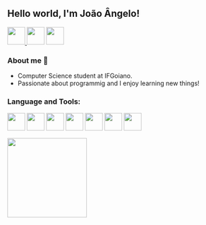 <h2> Hello world, I'm João Ângelo! </h2>
<a href="https://www.youtube.com/@joaoangelo3341" target="_blank"><img loading="lazy" src="https://img.icons8.com/?size=100&id=19318&format=png&color=000000)" width= "40" weight="40"> <a href = "mailto:contato@joaoangeloribeironunes"><img loading="lazy" src="https://img.icons8.com/?size=100&id=P7UIlhbpWzZm&format=png&color=000000" target="_blank" width="40" weight="40"></a>
 <a href="https://www.linkedin.com/in/joao-angelo" target="_blank"><img loading="lazy" src="https://img.icons8.com/?size=100&id=xuvGCOXi8Wyg&format=png&color=000000" target="_blank" width="40" weight="40"></a>


<h3>About me 🚀</h3>

-  Computer Science student at IFGoiano.
-  Passionate about programmig and I enjoy learning new things!
  
   


<h3> Language and Tools:</h3>

<img loading="lazy" src="https://img.icons8.com/?size=100&id=shQTXiDQiQVR&format=png&color=000000" width="40" weight="40"> <img loading="lazy" src="https://img.icons8.com/?size=100&id=40669&format=png&color=000000" width="40" weight="40"> <img loading="lazy" src="https://img.icons8.com/?size=100&id=13679&format=png&color=000000" width="40" weight="40"> <img loading="lazy" src="https://img.icons8.com/?size=100&id=l75OEUJkPAk4&format=png&color=000000" width="40" weight="40"> <img loading="lazy" src="https://img.icons8.com/?size=100&id=17836&format=png&color=000000" width="40" weight="40"> <img loading="lazy" src="https://img.icons8.com/?size=100&id=UFXRpPFebwa2&format=png&color=000000" width="40" weight="40"> <img loading="lazy" src="https://img.icons8.com/?size=100&id=VMRAbKfEzssG&format=png&color=000000)" width="40" weight="40">
          
          

<div>
<a href="https://github.com/joaoAngelo2">
<img loading="lazy" height="180em" src="https://github-readme-stats.vercel.app/api/top-langs/?username=joaoAngelo2&layout=compact&langs_count=7&theme=white"/>
</div>



<!--
**joaoAngelo2/joaoAngelo2** is a ✨ _special_ ✨ repository because its `README.md` (this file) appears on your GitHub profile.

Here are some ideas to get you started:

- 🔭 I’m currently working on ...
- 🌱 I’m currently learning ...
- 👯 I’m looking to collaborate on ...
- 🤔 I’m looking for help with ...
- 💬 Ask me about ...
- 📫 How to reach me: ...
- 😄 Pronouns: ...
- ⚡ Fun fact: ...
-->
